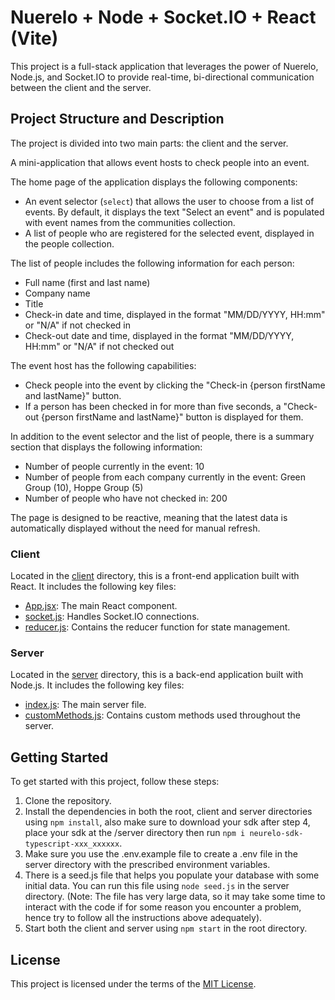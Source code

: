 # Nuerelo + Node + Socket.IO + React (Vite)

This project is a full-stack application that leverages the power of Nuerelo, Node.js, and Socket.IO to provide real-time, bi-directional communication between the client and the server.

## Project Structure and Description

The project is divided into two main parts: the client and the server.

A mini-application that allows event hosts to check people into an event.

The home page of the application displays the following components:

- An event selector (`select`) that allows the user to choose from a list of events. By default, it displays the text "Select an event" and is populated with event names from the communities collection.
- A list of people who are registered for the selected event, displayed in the people collection.

The list of people includes the following information for each person:

- Full name (first and last name)
- Company name
- Title
- Check-in date and time, displayed in the format "MM/DD/YYYY, HH:mm" or "N/A" if not checked in
- Check-out date and time, displayed in the format "MM/DD/YYYY, HH:mm" or "N/A" if not checked out

The event host has the following capabilities:

- Check people into the event by clicking the "Check-in {person firstName and lastName}" button.
- If a person has been checked in for more than five seconds, a "Check-out {person firstName and lastName}" button is displayed for them.

In addition to the event selector and the list of people, there is a summary section that displays the following information:

- Number of people currently in the event: 10
- Number of people from each company currently in the event: Green Group (10), Hoppe Group (5)
- Number of people who have not checked in: 200

The page is designed to be reactive, meaning that the latest data is automatically displayed without the need for manual refresh.

### Client

Located in the [client](client) directory, this is a front-end application built with React. It includes the following key files:

- [App.jsx](client/src/App.jsx): The main React component.
- [socket.js](client/src/socket.js): Handles Socket.IO connections.
- [reducer.js](client/src/reducer.js): Contains the reducer function for state management.

### Server

Located in the [server](server) directory, this is a back-end application built with Node.js. It includes the following key files:

- [index.js](server/index.js): The main server file.
- [customMethods.js](server/customMethods.js): Contains custom methods used throughout the server.

## Getting Started

To get started with this project, follow these steps:

1. Clone the repository.
2. Install the dependencies in both the root, client and server directories using `npm install`, also make sure to download your sdk after step 4, place your sdk at the /server directory then run `npm i neurelo-sdk-typescript-xxx_xxxxxx`.
3. Make sure you use the .env.example file to create a .env file in the server directory with the prescribed environment variables.
4. There is a seed.js file that helps you populate your database with some initial data. You can run this file using `node seed.js` in the server directory. (Note: The file has very large data, so it may take some time to interact with the code if for some reason you encounter a problem, hence try to follow all the instructions above adequately).
5. Start both the client and server using `npm start` in the root directory.

## License

This project is licensed under the terms of the [MIT License](LICENSE).
